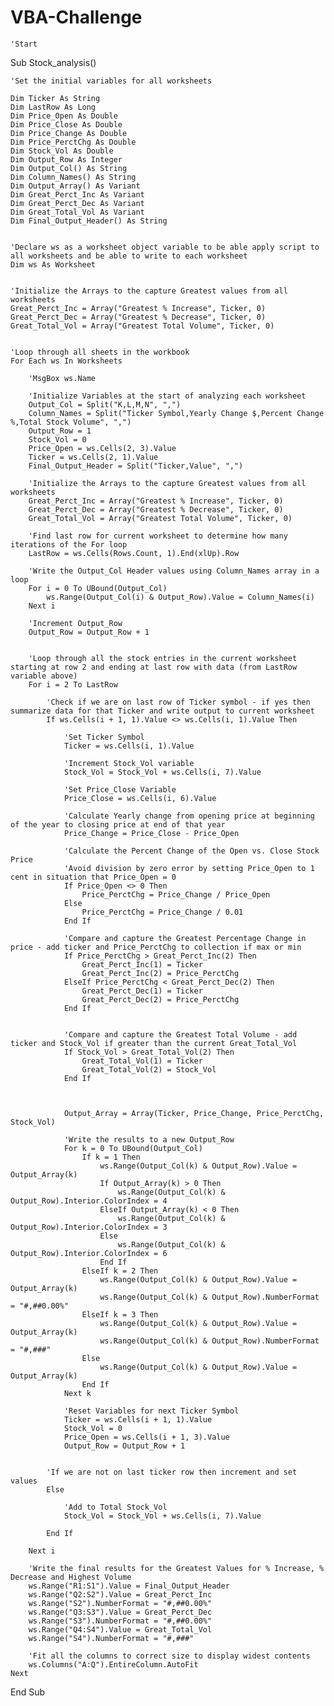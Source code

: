 # VBA-Challenge


    'Start


Sub Stock_analysis()

    'Set the initial variables for all worksheets
    
    Dim Ticker As String
    Dim LastRow As Long
    Dim Price_Open As Double
    Dim Price_Close As Double
    Dim Price_Change As Double
    Dim Price_PerctChg As Double
    Dim Stock_Vol As Double
    Dim Output_Row As Integer
    Dim Output_Col() As String
    Dim Column_Names() As String
    Dim Output_Array() As Variant
    Dim Great_Perct_Inc As Variant
    Dim Great_Perct_Dec As Variant
    Dim Great_Total_Vol As Variant
    Dim Final_Output_Header() As String

      
    'Declare ws as a worksheet object variable to be able apply script to all worksheets and be able to write to each worksheet
    Dim ws As Worksheet
     
    
    'Initialize the Arrays to the capture Greatest values from all worksheets
    Great_Perct_Inc = Array("Greatest % Increase", Ticker, 0)
    Great_Perct_Dec = Array("Greatest % Decrease", Ticker, 0)
    Great_Total_Vol = Array("Greatest Total Volume", Ticker, 0)
        
        
    'Loop through all sheets in the workbook
    For Each ws In Worksheets
    
        'MsgBox ws.Name
        
        'Initialize Variables at the start of analyzing each worksheet
        Output_Col = Split("K,L,M,N", ",")
        Column_Names = Split("Ticker Symbol,Yearly Change $,Percent Change %,Total Stock Volume", ",")
        Output_Row = 1
        Stock_Vol = 0
        Price_Open = ws.Cells(2, 3).Value
        Ticker = ws.Cells(2, 1).Value
        Final_Output_Header = Split("Ticker,Value", ",")
        
        'Initialize the Arrays to the capture Greatest values from all worksheets
        Great_Perct_Inc = Array("Greatest % Increase", Ticker, 0)
        Great_Perct_Dec = Array("Greatest % Decrease", Ticker, 0)
        Great_Total_Vol = Array("Greatest Total Volume", Ticker, 0)
        
        'Find last row for current worksheet to determine how many iterations of the For loop
        LastRow = ws.Cells(Rows.Count, 1).End(xlUp).Row
        
        'Write the Output_Col Header values using Column_Names array in a loop
        For i = 0 To UBound(Output_Col)
            ws.Range(Output_Col(i) & Output_Row).Value = Column_Names(i)
        Next i
        
        'Increment Output_Row
        Output_Row = Output_Row + 1
        
        
        'Loop through all the stock entries in the current worksheet starting at row 2 and ending at last row with data (from LastRow variable above)
        For i = 2 To LastRow
        
            'Check if we are on last row of Ticker symbol - if yes then summarize data for that Ticker and write output to current worksheet
            If ws.Cells(i + 1, 1).Value <> ws.Cells(i, 1).Value Then
                
                'Set Ticker Symbol
                Ticker = ws.Cells(i, 1).Value
                
                'Increment Stock_Vol variable
                Stock_Vol = Stock_Vol + ws.Cells(i, 7).Value
                
                'Set Price_Close Variable
                Price_Close = ws.Cells(i, 6).Value
                
                'Calculate Yearly change from opening price at beginning of the year to closing price at end of that year
                Price_Change = Price_Close - Price_Open
                
                'Calculate the Percent Change of the Open vs. Close Stock Price
                'Avoid division by zero error by setting Price_Open to 1 cent in situation that Price_Open = 0
                If Price_Open <> 0 Then
                    Price_PerctChg = Price_Change / Price_Open
                Else
                    Price_PerctChg = Price_Change / 0.01
                End If
                
                'Compare and capture the Greatest Percentage Change in price - add ticker and Price_PerctChg to collection if max or min
                If Price_PerctChg > Great_Perct_Inc(2) Then
                    Great_Perct_Inc(1) = Ticker
                    Great_Perct_Inc(2) = Price_PerctChg
                ElseIf Price_PerctChg < Great_Perct_Dec(2) Then
                    Great_Perct_Dec(1) = Ticker
                    Great_Perct_Dec(2) = Price_PerctChg
                End If
                
                
                'Compare and capture the Greatest Total Volume - add ticker and Stock_Vol if greater than the current Great_Total_Vol
                If Stock_Vol > Great_Total_Vol(2) Then
                    Great_Total_Vol(1) = Ticker
                    Great_Total_Vol(2) = Stock_Vol
                End If
                
                
                
                Output_Array = Array(Ticker, Price_Change, Price_PerctChg, Stock_Vol)
                
                'Write the results to a new Output_Row
                For k = 0 To UBound(Output_Col)
                    If k = 1 Then
                        ws.Range(Output_Col(k) & Output_Row).Value = Output_Array(k)
                        If Output_Array(k) > 0 Then
                            ws.Range(Output_Col(k) & Output_Row).Interior.ColorIndex = 4
                        ElseIf Output_Array(k) < 0 Then
                            ws.Range(Output_Col(k) & Output_Row).Interior.ColorIndex = 3
                        Else
                            ws.Range(Output_Col(k) & Output_Row).Interior.ColorIndex = 6
                        End If
                    ElseIf k = 2 Then
                        ws.Range(Output_Col(k) & Output_Row).Value = Output_Array(k)
                        ws.Range(Output_Col(k) & Output_Row).NumberFormat = "#,##0.00%"
                    ElseIf k = 3 Then
                        ws.Range(Output_Col(k) & Output_Row).Value = Output_Array(k)
                        ws.Range(Output_Col(k) & Output_Row).NumberFormat = "#,###"
                    Else
                        ws.Range(Output_Col(k) & Output_Row).Value = Output_Array(k)
                    End If
                Next k
            
                'Reset Variables for next Ticker Symbol
                Ticker = ws.Cells(i + 1, 1).Value
                Stock_Vol = 0
                Price_Open = ws.Cells(i + 1, 3).Value
                Output_Row = Output_Row + 1
                            
                
            'If we are not on last ticker row then increment and set values
            Else
                
                'Add to Total Stock_Vol
                Stock_Vol = Stock_Vol + ws.Cells(i, 7).Value
                
            End If
        
        Next i
        
        'Write the final results for the Greatest Values for % Increase, % Decrease and Highest Volume
        ws.Range("R1:S1").Value = Final_Output_Header
        ws.Range("Q2:S2").Value = Great_Perct_Inc
        ws.Range("S2").NumberFormat = "#,##0.00%"
        ws.Range("Q3:S3").Value = Great_Perct_Dec
        ws.Range("S3").NumberFormat = "#,##0.00%"
        ws.Range("Q4:S4").Value = Great_Total_Vol
        ws.Range("S4").NumberFormat = "#,###"
        
        'Fit all the columns to correct size to display widest contents
        ws.Columns("A:Q").EntireColumn.AutoFit
    Next

    
    
End Sub
